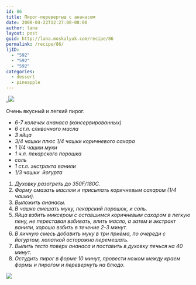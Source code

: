 ```yaml
---
id: 86
title: Пирог-перевертыш с ананасом
date: 2008-04-22T12:27:00-08:00
author: lana
layout: post
guid: http://lana.moskalyuk.com/recipe/86
permalink: /recipe/86/
ljID:
  - "592"
  - "592"
  - "592"
categories:
  - dessert
  - pineapple
---
```

_![](http://farm3.static.flickr.com/2228/2434832856_4cca066a64.jpg?v=0)</p> 

Очень вкусный и легкий пирог.  
</i>

  * _6-7 колечек ананаса (консервированныx)_
  * _6 ст.л. сливочного масла_
  * _3 яйца_
  * _3/4 чашки плюс 1/4 чашки коричневого сахара_
  * _1 1/4 чашки муки_
  * _1 ч.л. пекарского порошка_
  * _соль_
  * _1 ст.л. экстракта ванили_
  * _1/3 чашки&nbsp; йогурта_

  1. _Духовку разогреть до 350F/180C._
  2. _Форму смазать маслом и присыпать коричневым сахаром (1/4 чашки)._
  3. _Выложить ананасы._
  4. _В чашке смешать муку, пекарский порошок, и соль._
  5. _Яйца взбить миксером с оставшимся коричневым сахаром в легкую пену, не переставая взбивать, влить масло, а затем и экстракт ванили, хорошо взбить в течение 2-3 минут._
  6. _В яичную смесь добавить муку в три приёма, по очереди с йогуртом, лопаткой осторожно перемешать._
  7. _Вылить тесто поверх ананаса и поставить в духовку печься на 40 минут._
  8. _Остудить пирог в форме 10 минут, провести ножом между краем формы и пирогом и перевернуть на блюдо._

![](http://farm4.static.flickr.com/3130/2434833820_431d40ff48.jpg?v=0)